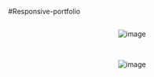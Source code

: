 
#Responsive-portfolio
##

<center>

![image](https://github.com/GaboLima/Responsive-portfolio/assets/88804562/ee766a20-ba9c-4464-8ccd-c3a1b66d7a1c)

<br>

![image](https://github.com/GaboLima/Responsive-portfolio/assets/88804562/d2d675c9-bb42-4883-ae2b-d6aa67c2894b)

</center>
